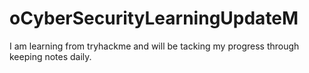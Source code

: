 # oCyberSecurityLearningUpdateM
I am learning from tryhackme and will be tacking my progress through keeping notes daily.
